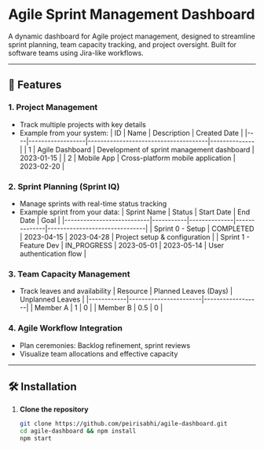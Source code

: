 # Agile Sprint Management Dashboard

A dynamic dashboard for Agile project management, designed to streamline sprint planning, team capacity tracking, and project oversight. Built for software teams using Jira-like workflows.

---

## 🚀 Features

### 1. **Project Management**
- Track multiple projects with key details
- Example from your system:
  | ID | Name             | Description                          | Created Date |
  |----|------------------|--------------------------------------|--------------|
  | 1  | Agile Dashboard  | Development of sprint management dashboard | 2023-01-15 |
  | 2  | Mobile App       | Cross-platform mobile application    | 2023-02-20 |

### 2. **Sprint Planning (Sprint IQ)**
- Manage sprints with real-time status tracking
- Example sprint from your data:
  | Sprint Name               | Status    | Start Date   | End Date     | Goal                          |
  |---------------------------|-----------|--------------|--------------|-------------------------------|
  | Sprint 0 - Setup          | COMPLETED | 2023-04-15   | 2023-04-28   | Project setup & configuration |
  | Sprint 1 - Feature Dev    | IN_PROGRESS | 2023-05-01   | 2023-05-14   | User authentication flow      |

### 3. **Team Capacity Management**
- Track leaves and availability
  | Resource   | Planned Leaves (Days) | Unplanned Leaves |
  |------------|-----------------------|------------------|
  | Member A   | 1                     | 0                |
  | Member B   | 0.5                   | 0                |

### 4. **Agile Workflow Integration**
- Plan ceremonies: Backlog refinement, sprint reviews
- Visualize team allocations and effective capacity

---

## 🛠️ Installation

1. **Clone the repository**
   ```bash
   git clone https://github.com/peirisabhi/agile-dashboard.git
   cd agile-dashboard && npm install
   npm start
